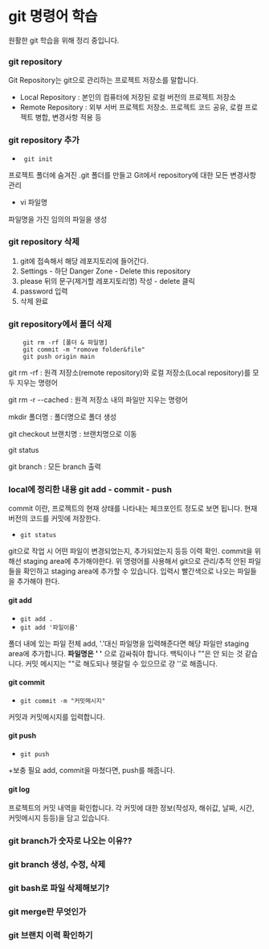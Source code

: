 # git 명령어 학습
원활한 git 학습을 위해 정리 중입니다.

### git repository
Git Repository는 git으로 관리하는 프로젝트 저장소를 말합니다. 
- Local Repository : 본인의 컴퓨터에 저장된 로컬 버전의 프로젝트 저장소
- Remote Repository : 외부 서버 프로젝트 저장소. 프로젝트 코드 공유, 로컬 프로젝트 병합, 변경사항 적용 등 



### git repository 추가

- ``` git init```

프로젝트 폴더에 숨겨진 .git 폴더를 만들고 Git에서 repository에 대한 모든 변경사항 관리

- vi 파일명

파일명을 가진 임의의 파일을 생성




###  git repository 삭제 

1. git에 접속해서 해당 레포지토리에 들어간다. 
2. Settings - 하단 Danger Zone - Delete this repository 
3. please 뒤의 문구(제거할 레포지토리명) 작성 - delete 클릭
4. password 입력
5. 삭제 완료



### git repository에서 폴더 삭제
``` 
	git rm -rf [폴더 & 파일명]
	git commit -m "romove folder&file"
	git push origin main 
```

git rm -rf : 원격 저장소(remote repository)와 로컬 저장소(Local repository)를 모두 지우는 명령어

git rm -r --cached : 원격 저장소 내의 파일만 지우는 명령어



mkdir 폴더명 : 폴더명으로 폴더 생성

git checkout 브랜치명 : 브랜치명으로 이동

git status 

git branch : 모든 branch 출력



### local에 정리한 내용 git add  - commit -  push

commit 이란, 프로젝트의 현재 상태를 나타내는 체크포인트 정도로 보면 됩니다. 현재 버전의 코드를 커밋에 저장한다. 

- ``` git status ```

git으로 작업 시 어떤 파일이 변경되었는지, 추가되었는지 등등 이력 확인. commit을 위해선 staging area에 추가해야한다. 위 명령어를 사용해서 git으로 관리/추적 안된 파일들을 확인하고 staging area에 추가할 수 있습니다.  입력시 빨간색으로 나오는 파일들을 추가해야 한다. 

#### git add

- ```git add . ```
- ```git add '파일이름'```

폴더 내에 있는 파일 전체 add, '.'대신 파일명을 입력해준다면 해당 파일만 staging area에 추가합니다.  **파일명은** **' '** 으로 감싸줘야 합니다. 백틱이나 ""은 안 되는 것 같습니다. 커밋 메시지는 ""로 해도되나 헷갈릴 수 있으므로 걍 ''로 해줍니다. 



#### git commit

- ``` git commit -m "커밋메시지" ```

커밋과 커밋메시지를 입력합니다. 



#### git push

- ``` git push ```

+보충 필요
add, commit을 마쳤다면, push를 해줍니다. 



####  git log

프로젝트의 커밋 내역을 확인합니다. 각 커밋에 대한 정보(작성자, 해쉬값, 날짜, 시간, 커밋메시지 등등)을 담고 있습니다. 





### git branch가 숫자로 나오는 이유??



### git branch 생성, 수정, 삭제 



### git bash로 파일 삭제해보기?



### git merge란 무엇인가



### git 브랜치 이력 확인하기 

